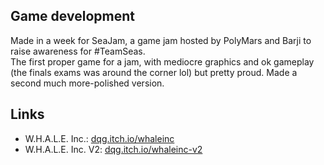 ## Game development
Made in a week for SeaJam, a game jam hosted by PolyMars and Barji to raise awareness for #TeamSeas.<br>
The first proper game for a jam, with mediocre graphics and ok gameplay (the finals exams was around the corner lol) but pretty proud. Made a second much more-polished version.<br>
## Links
- W.H.A.L.E. Inc.: <a href="https://dqg.itch.io/whaleinc">dqg.itch.io/whaleinc</a>
- W.H.A.L.E. Inc. V2: <a href="https://dqg.itch.io/whaleinc-v2">dqg.itch.io/whaleinc-v2</a>
